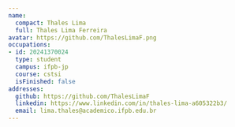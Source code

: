 ```yaml
---
name:
  compact: Thales Lima
  full: Thales Lima Ferreira
avatar: https://github.com/ThalesLimaF.png
occupations:
- id: 20241370024
  type: student
  campus: ifpb-jp
  course: cstsi
  isFinished: false
addresses:
  github: https://github.com/ThalesLimaF
  linkedin: https://www.linkedin.com/in/thales-lima-a605322b3/
  email: lima.thales@academico.ifpb.edu.br
---
```

